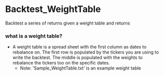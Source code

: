 # Backtest_WeightTable
Backtest a series of returns given a weight table and returns

### what is a weight table?
- A weight table is a spread sheet with the first column as dates to rebalance on. The first row is populated by the tickers you are using to write the backtest. The middle is populated with the weights to rebalance the tickers too on the specific dates. 
  - Note: 'Sample_WeightTable.txt' is an example weight table
